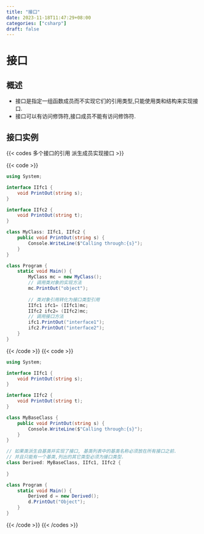 ```yaml
---
title: "接口"
date: 2023-11-18T11:47:29+08:00
categories: ["csharp"]
draft: false
---
```


# 接口

## 概述
- 接口是指定一组函数成员而不实现它们的引用类型,只能使用类和结构来实现接口.
- 接口可以有访问修饰符,接口成员不能有访问修饰符.

## 接口实例
{{< codes 多个接口的引用 派生成员实现接口 >}}

{{< code >}}
``` C#
using System;

interface IIfc1 {
    void PrintOut(string s);
}

interface IIfc2 {
    void PrintOut(string t);
}

class MyClass: IIfc1, IIfc2 {
    public void PrintOut(string s) {
        Console.WriteLine($"Calling through:{s}");
    }
}

class Program {
    static void Main() {
        MyClass mc = new MyClass();
        // 调用类对象的实现方法
        mc.PrintOut("object");
        
        // 类对象引用转化为接口类型引用
        IIfc1 ifc1= (IIfc1)mc;
        IIfc2 ifc2= (IIfc2)mc;
        // 调用接口方法
        ifc1.PrintOut("interface1");
        ifc2.PrintOut("interface2");
    }
}
```
{{< /code >}}
{{< code >}}
```C#
using System;

interface IIfc1 {
    void PrintOut(string s);
}

interface IIfc2 {
    void PrintOut(string t);
}

class MyBaseClass {
    public void PrintOut(string s) {
        Console.WriteLine($"Calling through:{s}");
    }
}

// 如果类派生自基类并实现了接口, 基类列表中的基类名称必须放在所有接口之前.
// 并且只能有一个基类,列出的其它类型必须为接口类型.
class Derived: MyBaseClass, IIfc1, IIfc2 {
    
}

class Program {
    static void Main() {
        Derived d = new Derived();
        d.PrintOut("Object");
    }
}
```
{{< /code >}}
{{< /codes >}}
